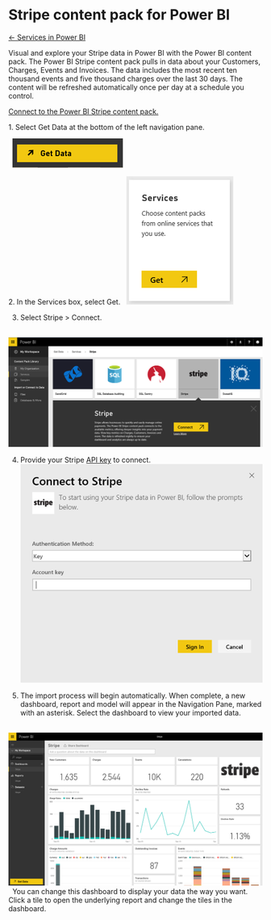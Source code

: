 <properties 
   pageTitle="Stripe content pack for Power BI"
   description="Stripe content pack for Power BI"
   services="powerbi" 
   documentationCenter="" 
   authors="v-aljenk" 
   manager="mblythe" 
   editor=""
   tags=""/>
 
<tags
   ms.service="powerbi"
   ms.devlang="NA"
   ms.topic="article"
   ms.tgt_pltfrm="NA"
   ms.workload="powerbi"
   ms.date="10/16/2015"
   ms.author="v-aljenk"/>

# Stripe content pack for Power BI

[← Services in Power BI](https://support.powerbi.com/knowledgebase/topics/88770-services-in-power-bi)

Visual and explore your Stripe data in Power BI with the Power BI
content pack. The Power BI Stripe content pack pulls in data about your
Customers, Charges, Events and Invoices. The data includes the most
recent ten thousand events and five thousand charges over the last 30
days. The content will be refreshed automatically once per day at a
schedule you control. 

[Connect to the Power BI Stripe content pack.](https://app.powerbi.com/getdata/services/stripe)

1. Select Get Data at the bottom of the left navigation pane.

   ![](media/powerbi-content-pack-stripe/getdata.png)

2. In the Services box, select Get.
 
   ![](media/powerbi-content-pack-stripe/services.png)  

3. Select Stripe &gt; Connect.

   ![](media/powerbi-content-pack-stripe/GetData1.png)  

4. Provide your Stripe [API key](https://dashboard.stripe.com/account/apikeys) to connect. 
 
   ![](media/powerbi-content-pack-stripe/creds.png)</span>


5. The import process will begin automatically. When complete, a new
dashboard, report and model will appear in the Navigation Pane, marked
with an asterisk. Select the dashboard to view your imported data.

   ![](media/powerbi-content-pack-stripe/dashboard.png)
 
You can change this dashboard to display your data the way you want.
Click a tile to open the underlying report and change the tiles in the
dashboard.
